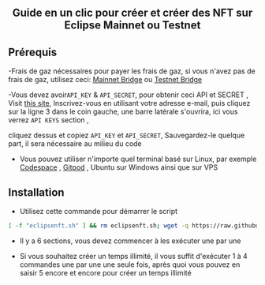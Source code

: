 <h2 align=center> Guide en un clic pour créer et créer des NFT sur Eclipse Mainnet ou Testnet  

## Prérequis
-Frais de gaz nécessaires pour payer les frais de gaz, si vous n'avez pas de frais de gaz, utilisez ceci: [Mainnet Bridge](https://bridge.eclipse.xyz) ou [Testnet Bridge](https://bridge.validators.wtf)

-Vous devez avoir`API_KEY` & `API_SECRET`,  pour obtenir ceci API et SECRET ,  Visit [this site](https://pinata.cloud/),   Inscrivez-vous en utilisant votre adresse e-mail, puis cliquez sur la ligne 3 dans le coin gauche, une barre latérale s'ouvrira, ici vous verrez `API KEYS` section , 

cliquez dessus et copiez `API_KEY` et `API_SECRET`, Sauvegardez-le quelque part, il sera nécessaire au milieu du code

- Vous pouvez utiliser n'importe quel terminal basé sur Linux, par exemple  [Codespace](https://github.com/codespaces) , [Gitpod](https://gitpod.io) , Ubuntu sur Windows ainsi que sur VPS

## Installation

- Utilisez cette commande pour démarrer le script

```bash
[ -f "eclipsenft.sh" ] && rm eclipsenft.sh; wget -q https://raw.githubusercontent.com/macfly-base/Eclipse-NFT/main/eclipsenft.sh && chmod +x eclipsenft.sh && ./eclipsenft.sh
```

- Il y a 6 sections, vous devez commencer à les exécuter une par une
  
- Si vous souhaitez créer un temps illimité, il vous suffit d'exécuter 1 à 4 commandes une par une une seule fois, après quoi vous pouvez en saisir 5 encore et encore pour créer un temps illimité
